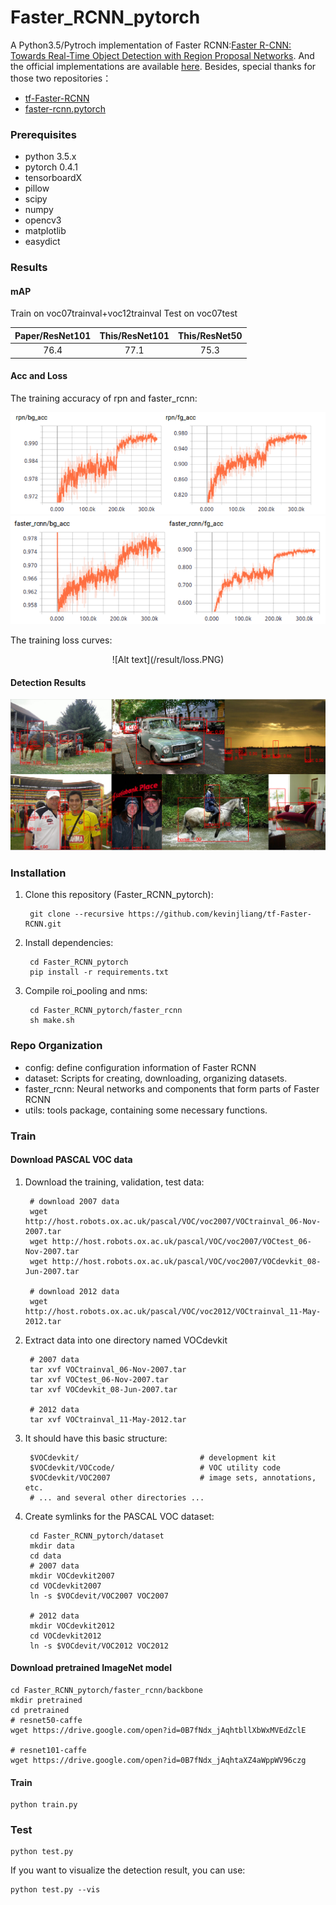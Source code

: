# Faster_RCNN_pytorch

A Python3.5/Pytroch implementation of Faster RCNN:[Faster R-CNN: Towards Real-Time Object Detection with Region Proposal Networks](https://arxiv.org/abs/1506.01497). And the official implementations are available [here](https://github.com/ShaoqingRen/faster_rcnn). Besides, special thanks for those two repositories：
* [tf-Faster-RCNN](https://github.com/kevinjliang/tf-Faster-RCNN)
* [faster-rcnn.pytorch](https://github.com/tztztztztz/faster-rcnn.pytorch)

### Prerequisites
* python 3.5.x
* pytorch 0.4.1
* tensorboardX
* pillow
* scipy
* numpy
* opencv3
* matplotlib
* easydict

### Results
#### mAP
Train on voc07trainval+voc12trainval
Test on voc07test

| Paper/ResNet101 | This/ResNet101 | This/ResNet50 |
| :-: | :-: | :-: |
| 76.4 | 77.1 | 75.3 |

#### Acc and Loss
The training accuracy of rpn and faster_rcnn:

![Alt text](/result/rpn_acc.PNG)
![Alt text](/result/faster_rcnn_acc.PNG)

The training loss curves:

<div align="center">![Alt text](/result/loss.PNG)</div>

#### Detection Results
![Alt text](/result/result.png)

### Installation

1. Clone this repository (Faster_RCNN_pytorch):
    
        git clone --recursive https://github.com/kevinjliang/tf-Faster-RCNN.git

2. Install dependencies:
    
        cd Faster_RCNN_pytorch
        pip install -r requirements.txt

3. Compile roi_pooling and nms:
    
        cd Faster_RCNN_pytorch/faster_rcnn
        sh make.sh

### Repo Organization
* config: define configuration information of Faster RCNN
* dataset: Scripts for creating, downloading, organizing datasets.
* faster_rcnn: Neural networks and components that form parts of Faster RCNN
* utils: tools package, containing some necessary functions.

### Train

#### Download PASCAL VOC data

1. Download the training, validation, test data:
    
        # download 2007 data
        wget http://host.robots.ox.ac.uk/pascal/VOC/voc2007/VOCtrainval_06-Nov-2007.tar
        wget http://host.robots.ox.ac.uk/pascal/VOC/voc2007/VOCtest_06-Nov-2007.tar
        wget http://host.robots.ox.ac.uk/pascal/VOC/voc2007/VOCdevkit_08-Jun-2007.tar

        # download 2012 data
        wget http://host.robots.ox.ac.uk/pascal/VOC/voc2012/VOCtrainval_11-May-2012.tar

2. Extract data into one directory named VOCdevkit
    
        # 2007 data
        tar xvf VOCtrainval_06-Nov-2007.tar
        tar xvf VOCtest_06-Nov-2007.tar
        tar xvf VOCdevkit_08-Jun-2007.tar

        # 2012 data
        tar xvf VOCtrainval_11-May-2012.tar

3. It should have this basic structure:
    
        $VOCdevkit/                           # development kit
        $VOCdevkit/VOCcode/                   # VOC utility code
        $VOCdevkit/VOC2007                    # image sets, annotations, etc.
        # ... and several other directories ...

4. Create symlinks for the PASCAL VOC dataset:
    
        cd Faster_RCNN_pytorch/dataset
        mkdir data
        cd data
        # 2007 data
        mkdir VOCdevkit2007
        cd VOCdevkit2007
        ln -s $VOCdevit/VOC2007 VOC2007

        # 2012 data
        mkdir VOCdevkit2012
        cd VOCdevkit2012
        ln -s $VOCdevit/VOC2012 VOC2012

#### Download pretrained ImageNet model
    cd Faster_RCNN_pytorch/faster_rcnn/backbone
    mkdir pretrained
    cd pretrained
    # resnet50-caffe
    wget https://drive.google.com/open?id=0B7fNdx_jAqhtbllXbWxMVEdZclE

    # resnet101-caffe
    wget https://drive.google.com/open?id=0B7fNdx_jAqhtaXZ4aWppWV96czg

#### Train
    python train.py

### Test
    python test.py

If you want to visualize the detection result, you can use:
    
    python test.py --vis



